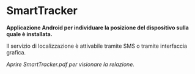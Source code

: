 # SmartTracker

**Applicazione Android per individuare la posizione del dispositivo sulla quale è installata.**

Il servizio di localizzazione è attivabile tramite SMS o tramite interfaccia grafica.

*Aprire SmartTracker.pdf per visionare la relazione.*
